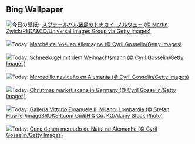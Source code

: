 ## Bing Wallpaper
![](https://www.bing.com/th?id=OHR.ReindeerTrio_JA-JP0425560339_UHD.jpg&w=1000)今日の壁紙: &nbsp;[スヴァールバル諸島のトナカイ, ノルウェー (© Martin Zwick/REDA&CO/Universal Images Group via Getty Images)](https://www.bing.com/th?id=OHR.ReindeerTrio_JA-JP0425560339_UHD.jpg)
<br><br/>
![](https://www.bing.com/th?id=OHR.SantaSnowglobe_FR-FR4108706539_UHD.jpg&w=1000)Today: [Marché de Noël en Allemagne (© Cyril Gosselin/Getty Images)](https://www.bing.com/th?id=OHR.SantaSnowglobe_FR-FR4108706539_UHD.jpg)
<br><br/>
![](https://www.bing.com/th?id=OHR.SantaSnowglobe_DE-DE7632109173_UHD.jpg&w=1000)Today: [Schneekugel mit dem Weihnachtsmann (© Cyril Gosselin/Getty Images)](https://www.bing.com/th?id=OHR.SantaSnowglobe_DE-DE7632109173_UHD.jpg)
<br><br/>
![](https://www.bing.com/th?id=OHR.SantaSnowglobe_ES-ES2272443187_UHD.jpg&w=1000)Today: [Mercadillo navideño en Alemania (© Cyril Gosselin/Getty Images)](https://www.bing.com/th?id=OHR.SantaSnowglobe_ES-ES2272443187_UHD.jpg)
<br><br/>
![](https://www.bing.com/th?id=OHR.SantaSnowglobe_EN-GB8850390897_UHD.jpg&w=1000)Today: [Christmas market scene in Germany (© Cyril Gosselin/Getty Images)](https://www.bing.com/th?id=OHR.SantaSnowglobe_EN-GB8850390897_UHD.jpg)
<br><br/>
![](https://www.bing.com/th?id=OHR.GalleriaVittiorioEmanuele_IT-IT9220244159_UHD.jpg&w=1000)Today: [Galleria Vittorio Emanuele II, Milano, Lombardia (© Stefan Huwiler/imageBROKER.com GmbH & Co. KG/Alamy Stock Photo)](https://www.bing.com/th?id=OHR.GalleriaVittiorioEmanuele_IT-IT9220244159_UHD.jpg)
<br><br/>
![](https://www.bing.com/th?id=OHR.SantaSnowglobe_PT-BR1618485340_UHD.jpg&w=1000)Today: [Cena de um mercado de Natal na Alemanha (© Cyril Gosselin/Getty Images)](https://www.bing.com/th?id=OHR.SantaSnowglobe_PT-BR1618485340_UHD.jpg)
<br><br/>

